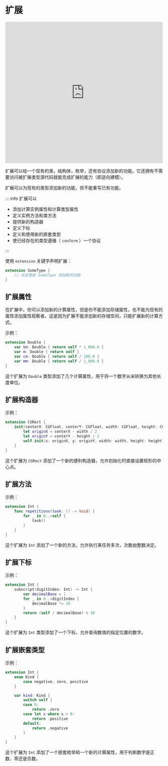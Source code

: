 # 扩展

<iframe style="border:none" width="100%" height="450" src="https://whimsical.com/embed/XGu2wrfTHXhAHs3W3ehteV"></iframe>

扩展可以给一个现有的类，结构体，枚举，还有协议添加新的功能。它还拥有不需要访问被扩展类型源代码就能完成扩展的能力（即逆向建模）。


扩展可以为现有的类型添加新的功能，但不能重写已有功能。


::: info 扩展可以

- 添加计算实例属性和计算类型属性
- 定义实例方法和类方法
- 提供新的构造器
- 定义下标
- 定义和使用新的嵌套类型
- 使已经存在的类型遵循（ `conform` ）一个协议

:::


使用 `extension` 关键字声明扩展：

```swift
extension SomeType {
    // 在这里给 SomeType 添加新的功能
}
```


## 扩展属性

在扩展中，你可以添加新的计算属性，但是你不能添加存储属性，也不能为现有的属性添加属性观察者。这是因为扩展不能添加新的存储空间，只能扩展新的计算方式。

示例：

```swift
extension Double {
    var km: Double { return self * 1_000.0 }
    var m: Double { return self }
    var cm: Double { return self / 100.0 }
    var mm: Double { return self / 1_000.0 }
}
```

这个扩展为 `Double` 类型添加了几个计算属性，用于将一个数字从米转换为其他长度单位。

## 扩展构造器

示例：

```swift
extension CGRect {
    init(centerX: CGFloat, centerY: CGFloat, width: CGFloat, height: CGFloat) {
        let originX = centerX - width / 2
        let originY = centerY - height / 2
        self.init(x: originX, y: originY, width: width, height: height)
    }
}
```

这个扩展为 `CGRect` 添加了一个新的便利构造器，允许初始化时直接设置矩形的中心点。

## 扩展方法

示例：

```swift
extension Int {
    func repetitions(task: () -> Void) {
        for _ in 0..<self {
            task()
        }
    }
}
```
这个扩展为 `Int` 添加了一个新的方法，允许执行某任务多次，次数由整数决定。

## 扩展下标

示例：

```swift
extension Int {
    subscript(digitIndex: Int) -> Int {
        var decimalBase = 1
        for _ in 0..<digitIndex {
            decimalBase *= 10
        }
        return (self / decimalBase) % 10
    }
}
```

这个扩展为 `Int` 类型添加了一个下标，允许查询数值的指定位置的数字。

## 扩展嵌套类型

示例：

```swift
extension Int {
    enum Kind {
        case negative, zero, positive
    }

    var kind: Kind {
        switch self {
        case 0:
            return .zero
        case let x where x > 0:
            return .positive
        default:
            return .negative
        }
    }
}
```


这个扩展为 `Int` 添加了一个嵌套枚举和一个新的计算属性，用于判断数字是正数、零还是负数。

